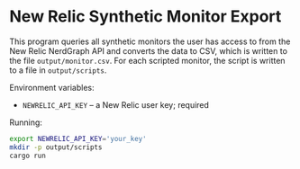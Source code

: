# New Relic Synthetic Monitor Export

This program queries all synthetic monitors the user has access to from the New Relic NerdGraph API and converts the data to CSV, which is written to the file `output/monitor.csv`. For each scripted monitor, the script is written to a file in `output/scripts`.

Environment variables:
* `NEWRELIC_API_KEY` – a New Relic user key; required

Running:
```sh
export NEWRELIC_API_KEY='your_key'
mkdir -p output/scripts
cargo run
```
